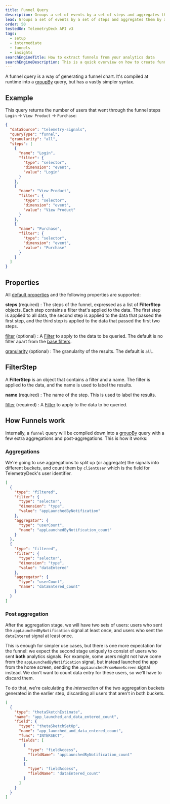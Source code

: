 ```yaml
---
title: Funnel Query
description: Groups a set of events by a set of steps and aggregates them by a set of metrics in the TelemetryDeck Query Language.
lead: Groups a set of events by a set of steps and aggregates them by a set of metrics.
order: 50
testedOn: TelemetryDeck API v3
tags:
  - setup
  - intermediate
  - funnels
  - insights
searchEngineTitle: How to extract funnels from your analytics data
searchEngineDescription: This is a quick overview on how to create funnels, or click-stream funnels, using the TelemetryDeck Query Language.
---
```


A funnel query is a way of generating a funnel chart. It's compiled at runtime into a [groupBy](/docs/tql/groupBy/) query, but has a vastly simpler syntax.

## Example

This query returns the number of users that went through the funnel steps `Login` -> `View Product` -> `Purchase`:

```json
{
  "dataSource": "telemetry-signals",
  "queryType": "funnel",
  "granularity": "all",
  "steps": [
    {
      "name": "Login",
      "filter": {
        "type": "selector",
        "dimension": "event",
        "value": "Login"
      }
    },
    {
      "name": "View Product",
      "filter": {
        "type": "selector",
        "dimension": "event",
        "value": "View Product"
      }
    },
    {
      "name": "Purchase",
      "filter": {
        "type": "selector",
        "dimension": "event",
        "value": "Purchase"
      }
    }
  ]
}
```

## Properties

All [default properties](/docs/tql/query/) and the following properties are supported:

**steps** (required)
: The steps of the funnel, expressed as a list of **FilterStep** objects. Each step contains a filter that's applied to the data. The first step is applied to all data, the second step is applied to the data that passed the first step, and the third step is applied to the data that passed the first two steps.

[filter](/docs/tql/filters/) (optional)
: A [Filter](/docs/tql/filters/) to apply to the data to be queried. The default is no filter apart from the [base filters](/docs/tql/baseFilters/).

[granularity](/docs/tql/granularity/) (optional)
: The granularity of the results. The default is `all`.

## FilterStep

A **FilterStep** is an object that contains a filter and a name. The filter is applied to the data, and the name is used to label the results.

**name** (required)
: The name of the step. This is used to label the results.

[filter](/docs/tql/filters/) (required)
: A [Filter](/docs/tql/filters/) to apply to the data to be queried.

## How Funnels work

Internally, a `funnel` query will be compiled down into a [groupBy](/docs/tql/groupBy/) query with a few extra aggregations and post-aggregations. This is how it works:

### Aggregations

We're going to use aggregations to split up (or aggregate) the signals into different buckets, and count them by `clientUser` which is the field for TelemetryDeck's user identifier.

```json
[
  {
    "type": "filtered",
    "filter": {
      "type": "selector",
      "dimension": "type",
      "value": "appLaunchedByNotification"
    },
    "aggregator": {
      "type": "userCount",
      "name": "appLaunchedByNotification_count"
    }
  },
  {
    "type": "filtered",
    "filter": {
      "type": "selector",
      "dimension": "type",
      "value": "dataEntered"
    },
    "aggregator": {
      "type": "userCount",
      "name": "dataEntered_count"
    }
  }
]
```

### Post aggregation

After the aggregation stage, we will have two sets of users: users who sent the `appLaunchedByNotification` signal at least once, and users who sent the `dataEntered` signal at least once.

This is enough for simpler use cases, but there is one more expectation for the funnel: we expect the second stage uniquely to consist of users who sent **both** analytics signals. For example, some users might not have come from the `appLaunchedByNotification` signal, but instead launched the app from the home screen, sending the `appLaunchedFromHomeScreen` signal instead. We don't want to count data entry for these users, so we'll have to discard them.

To do that, we're calculating the _intersection_ of the two aggregation buckets generated in the earlier step, discarding all users that aren't in both buckets.

```json
[
  {
    "type": "thetaSketchEstimate",
    "name": "app_launched_and_data_entered_count",
    "field": {
      "type": "thetaSketchSetOp",
      "name": "app_launched_and_data_entered_count",
      "func": "INTERSECT",
      "fields": [
        {
          "type": "fieldAccess",
          "fieldName": "appLaunchedByNotification_count"
        },
        {
          "type": "fieldAccess",
          "fieldName": "dataEntered_count"
        }
      ]
    }
  }
]
```
